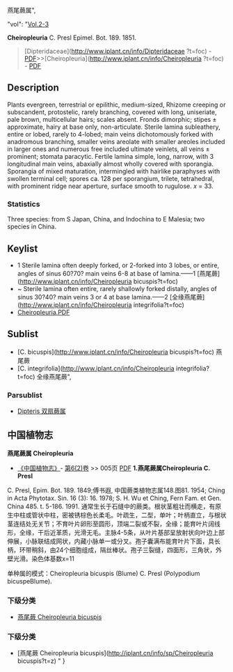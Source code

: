 燕尾蕨属",

  "vol": "[Vol.2-3](http://iplant.cn/foc/vol/1)

**Cheiropleuria** C. Presl Epimel. Bot. 189. 1851.

> [Dipteridaceae](http://www.iplant.cn/info/Dipteridaceae ?t=foc) - [PDF](http://iplant.cn/foc/pdf/Dipteridaceae.pdf)>>[Cheiropleuria](http://www.iplant.cn/info/Cheiropleuria ?t=foc) - [PDF](http://www.iplant.cn/foc/pdf/Cheiropleuria.pdf)

## Description

Plants evergreen, terrestrial or epilithic, medium-sized, Rhizome creeping or subscandent, protostelic, rarely branching, covered with long, uniseriate, pale brown, multicellular hairs; scales absent. Fronds dimorphic; stipes ± approximate, hairy at base only, non-articulate. Sterile lamina subleathery, entire or lobed, rarely to 4-lobed; main veins dichotomously forked with anadromous branching, smaller veins areolate with smaller areoles included in larger ones and numerous free included ultimate veinlets, all veins ± prominent; stomata paracytic. Fertile lamina simple, long, narrow, with 3 longitudinal main veins, abaxially almost wholly covered with sporangia. Sporangia of mixed maturation, intermingled with hairlike paraphyses with swollen terminal cell; spores ca. 128 per sporangium, trilete, tetrahedral, with prominent ridge near aperture, surface smooth to rugulose. *x* = 33.

### Statistics
Three species: from S Japan, China, and Indochina to E Malesia; two species in China.
## Keylist

* 1 Sterile lamina often deeply forked, or 2-forked into 3 lobes, or entire, angles of sinus 60?70? main veins 6-8 at base of lamina.——1  [燕尾蕨](http://www.iplant.cn/info/Cheiropleuria bicuspis?t=foc)
* ~ Sterile lamina often entire, rarely shallowly forked distally, angles of sinus 30?40? main veins 3 or 4 at base lamina.——2  [全缘燕尾蕨](http://www.iplant.cn/info/Cheiropleuria integrifolia?t=foc)
* [Cheiropleuria.PDF](http://iplant.cn/foc/pdf/Cheiropleuria.pdf)

## Sublist

* [C.  bicuspis](http://www.iplant.cn/info/Cheiropleuria bicuspis?t=foc)
 燕尾蕨
* [C.  integrifolia](http://www.iplant.cn/info/Cheiropleuria integrifolia?t=foc) 全缘燕尾蕨",

### Parsublist

* [Dipteris  双扇蕨属](http://www.iplant.cn/info/Dipteris?t=foc)

## 中国植物志

**燕尾蕨属 Cheiropleuria**

* [《中国植物志》](http://www.iplant.cn/frps)- [第6(2)卷](http://www.iplant.cn/frps/vol/6(2)) >> 005页 [PDF](http://www.iplant.cn/frps/pdf/6(2)/005y.pdf)
**1.燕尾蕨属Cheiropleuria C. Presl**

C. Presl, Epim. Bot. 189. 1849;傅书遐, 中国蕨类植物志属148.图81. 1954; Ching in Acta Phytotax. Sin. 16 (3): 16. 1978; S. H. Wu et Ching, Fern Fam. et Gen. China 485. t. 5-186. 1991. 通常生长于石缝中的蕨类。根状茎粗壮而横走，有原生中柱或管状中柱，密被锈棕色长柔毛。叶疏生，二型，单叶；叶柄直立，与根状茎连结处无关节；不育叶片卵形至圆形，顶端二裂或不裂，全缘；能育叶片阔线形，全缘，干后近革质，光滑无毛。主脉4-5条，从叶片基部呈放射状向叶边上部伸展，小脉联结成网状，内藏小脉单一或分叉。孢子囊满布能育叶片下面，具长柄，环带稍斜，由24个细胞组成，隔丝棒状。孢子三裂缝，四面形，三角状，外壁光滑。染色体基数x=11

单种属的模式：Cheiropleuria bicuspis (Blume) C. Presl (Polypodium bicuspeBlume).

### 下级分类
* [燕尾蕨  Cheiropleuria bicuspis](Cheiropleuria-bicuspis-燕尾蕨.md)

### 下级分类
* [燕尾蕨  Cheiropleuria bicuspis](http://iplant.cn/info/sp/Cheiropleuria bicuspis?t=z)
"
}